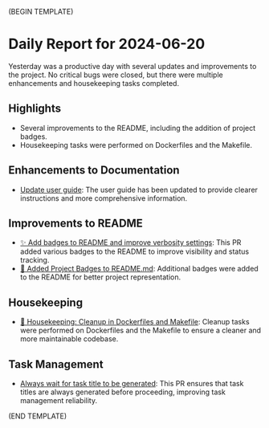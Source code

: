 (BEGIN TEMPLATE)

# Daily Report for 2024-06-20

Yesterday was a productive day with several updates and improvements to the project. No critical bugs were closed, but there were multiple enhancements and housekeeping tasks completed.

## Highlights
- Several improvements to the README, including the addition of project badges.
- Housekeeping tasks were performed on Dockerfiles and the Makefile.

## Enhancements to Documentation
- [Update user guide](https://github.com/arc-eng/studio/pull/167): The user guide has been updated to provide clearer instructions and more comprehensive information.

## Improvements to README
- [✨ Add badges to README and improve verbosity settings](https://github.com/arc-eng/studio/pull/170): This PR added various badges to the README to improve visibility and status tracking.
- [📛 Added Project Badges to README.md](https://github.com/arc-eng/studio/pull/169): Additional badges were added to the README for better project representation.

## Housekeeping
- [🧹 Housekeeping: Cleanup in Dockerfiles and Makefile](https://github.com/arc-eng/studio/pull/168): Cleanup tasks were performed on Dockerfiles and the Makefile to ensure a cleaner and more maintainable codebase.

## Task Management
- [Always wait for task title to be generated](https://github.com/arc-eng/studio/pull/171): This PR ensures that task titles are always generated before proceeding, improving task management reliability.

(END TEMPLATE)